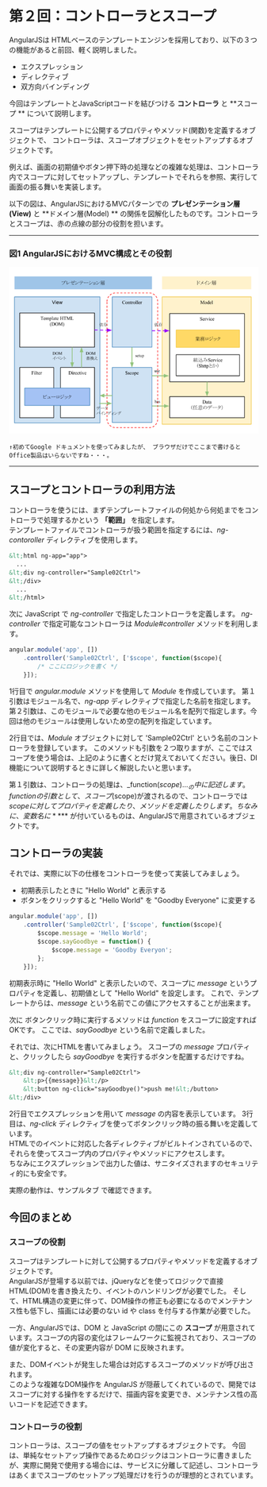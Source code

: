 # 第２回：コントローラとスコープ

AngularJSは HTMLベースのテンプレートエンジンを採用しており、以下の３つの機能があると前回、軽く説明しました。

* エクスプレッション
* ディレクティブ
* 双方向バインディング	

今回はテンプレートとJavaScriptコードを結びつける **コントローラ** と **スコープ ** について説明します。

スコープはテンプレートに公開するプロパティやメソッド(関数)を定義するオブジェクトで、
コントローラは、スコープオブジェクトをセットアップするオブジェクトです。

例えば、画面の初期値やボタン押下時の処理などの複雑な処理は、コントローラ内でスコープに対してセットアップし、テンプレートでそれらを参照、実行して画面の振る舞いを実装します。

以下の図は、AngularJSにおけるMVCパターンでの **プレゼンテーション層(View)** と **ドメイン層(Model) ** の関係を図解化したものです。コントローラとスコープは、赤の点線の部分の役割を担います。

----

### 図1 AngularJSにおけるMVC構成とその役割

![AngularJSにおけるMVC構成とその役割](./images/sample02_1.png)

`↑初めてGoogle ドキュメントを使ってみましたが、
ブラウザだけでここまで書けるとOffice製品はいらないですね・・・。`

----


## スコープとコントローラの利用方法

コントローラを使うには、まずテンプレートファイルの何処から何処までをコントローラで処理するかという **「範囲」** を指定します。  
テンプレートファイルでコントローラが扱う範囲を指定するには、_ng-contoroller_ ディレクティブを使用します。	

```html
&lt;html ng-app="app">
  ...
&lt;div ng-controller="Sample02Ctrl">
&lt;/div>
  ...
&lt;/html>
```

次に JavaScript で _ng-controller_ で指定したコントローラを定義します。
_ng-controller_ で指定可能なコントローラは _Module#controller_ メソッドを利用します。

```js
angular.module('app', [])
    .controller('Sample02Ctrl', ['$scope', function($scope){
        /* ここにロジックを書く */
    }]);
```

1行目で _angular.module_ メソッドを使用して _Module_ を作成しています。
第１引数はモジュール名で、_ng-app_ ディレクティブで指定した名前を指定します。
第２引数は、このモジュールで必要な他のモジュール名を配列で指定します。今回は他のモジュールは使用しないため空の配列を指定しています。

2行目では、_Module_ オブジェクトに対して 'Sample02Ctrl' という名前のコントローラを登録しています。
このメソッドも引数を２つ取りますが、ここではスコープを使う場合は、上記のように書くとだけ覚えておいてください。後日、DI機能について説明するときに詳しく解説したいと思います。

第１引数は、コントローラの処理は、_function($scope) { ... }_ の中に記述します。  
functionの引数として、スコープ($scope)が渡されるので、コントローラでは $scope に対してプロパティを定義したり、メソッドを定義したりします。
ちなみに、変数名に **$** が付いているものは、AngularJSで用意されているオブジェクトです。

## コントローラの実装

それでは、実際に以下の仕様をコントローラを使って実装してみましょう。

* 初期表示したときに "Hello World" と表示する
* ボタンをクリックすると "Hello World" を "Goodby Everyone" に変更する

```js
angular.module('app', [])
    .controller('Sample02Ctrl', ['$scope', function($scope){
        $scope.message = 'Hello World';
        $scope.sayGoodbye = function() {
            $scope.message = 'Goodby Everyon';
        };
    }]);
```

初期表示時に "Hello World" と表示したいので、スコープに _message_ というプロパティを定義し、初期値として "Hello World" を設定します。
これで、テンプレートからは、_message_ という名前でこの値にアクセスすることが出来ます。

次に ボタンクリック時に実行するメソッドは _function_ をスコープに設定すればOKです。
ここでは、_sayGoodbye_ という名前で定義しました。

それでは、次にHTMLを書いてみましょう。
スコープの _message_ プロパティと、クリックしたら _sayGoodbye_ を実行するボタンを配置するだけですね。

```html
&lt;div ng-controller="Sample02Ctrl">
    &lt;p>{{message}}&lt;/p>
    &lt;button ng-click="sayGoodbye()">push me!&lt;/button>
&lt;/div>
```

2行目でエクスプレッションを用いて _message_ の内容を表示しています。
3行目は、_ng-click_ ディレクティブを使ってボタンクリック時の振る舞いを定義しています。  
HTMLでのイベントに対応した各ディレクティブがビルトインされているので、それらを使ってスコープ内のプロパティやメソッドにアクセスします。  
ちなみにエクスプレッションで出力した値は、サニタイズされますのセキュリティ的にも安全です。

実際の動作は、サンプルタブ で確認できます。

## 今回のまとめ

### スコープの役割

スコープはテンプレートに対して公開するプロパティやメソッドを定義するオブジェクトです。  
AngularJSが登場する以前では、jQueryなどを使ってロジックで直接HTML(DOM)を書き換えたり、イベントのハンドリングが必要でした。
そして、HTML構造の変更に伴って、DOM操作の修正も必要になるのでメンテナンス性も低下し、描画には必要のない id や class を付与する作業が必要でした。

一方、AngularJSでは、DOM と JavaScript の間にこの **スコープ** が用意されています。スコープの内容の変化はフレームワークに監視されており、スコープの値が変化すると、その変更内容が DOM に反映されます。

また、DOMイベントが発生した場合は対応するスコープのメソッドが呼び出されます。  
このような複雑なDOM操作を AngularJS が隠蔽してくれているので、開発ではスコープに対する操作をするだけで、描画内容を変更でき、メンテナンス性の高いコードを記述できます。

### コントローラの役割

コントローラは、スコープの値をセットアップするオブジェクトです。
今回は、単純なセットアップ操作であるためロジックはコントローラに書きましたが、実際に開発で使用する場合には、サービスに分離して記述し、コントローラはあくまでスコープのセットアップ処理だけを行うのが理想的とされています。











